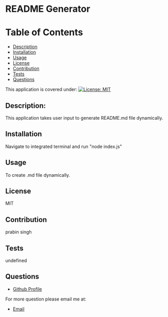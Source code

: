 
# README Generator

# Table of Contents
- [Description](#Description)
- [Installation](#Installation)
- [Usage](#Usage)
- [License](#License)
- [Contribution](#Contribution)
- [Tests](#Tests)
- [Questions](#Questions)

This application is covered under: [![License: MIT](https://img.shields.io/badge/License-MIT-yellow.svg)](https://opensource.org/licenses/MIT)

## Description:
  This application takes user input to generate README.md file dynamically.
## Installation
  Navigate to integrated terminal and run "node index.js"
## Usage
  To create .md file dynamically.
## License
  MIT
## Contribution
  prabin singh
## Tests
  undefined
## Questions
- [Github Profile](https://github.com/prabin544)

For more question please email me at:
- [Email](undefined)

  